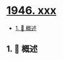 # [1946. xxx](https://github.com/Tdahuyou/TNotes.leetcode/tree/main/notes/1946.%20xxx)

<!-- region:toc -->

- [1. 📝 概述](#1--概述)

<!-- endregion:toc -->

## 1. 📝 概述
